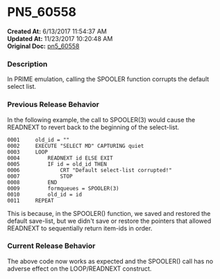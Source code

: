 # PN5_60558

**Created At:** 6/13/2017 11:54:37 AM  
**Updated At:** 11/23/2017 10:20:48 AM  
**Original Doc:** [pn5_60558](https://docs.jbase.com/36526-5-6-2-release-notes/pn5_60558)  


### Description

In PRIME emulation, calling the SPOOLER function corrupts the default select list.



### Previous Release Behavior

In the following example, the call to SPOOLER(3) would cause the READNEXT to revert back to the beginning of the select-list.

```
0001     old_id = ""
0002     EXECUTE "SELECT MD" CAPTURING quiet
0003     LOOP
0004         READNEXT id ELSE EXIT
0005         IF id = old_id THEN
0006             CRT "Default select-list corrupted!"
0007             STOP
0008         END
0009         formqueues = SPOOLER(3)
0010         old_id = id
0011     REPEAT
```

This is because, in the SPOOLER() function, we saved and restored the default save-list, but we didn't save or restore the pointers that allowed READNEXT to sequentially return item-ids in order.



### Current Release Behavior

The above code now works as expected and the SPOOLER() call has no adverse effect on the LOOP/READNEXT construct.
